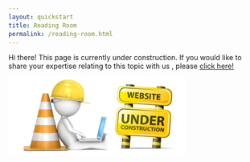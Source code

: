 ```yaml
---
layout: quickstart
title: Reading Room
permalink: /reading-room.html
---
```


Hi there! This page is currently under construction. If you would like to share your expertise relating to this topic with us , please <a href="CONTRIBUTING-template.md">click here!</a>

<img src="/img/common/under_construction.jpg" style="width:70%;height:70%;" alt="under construction image">